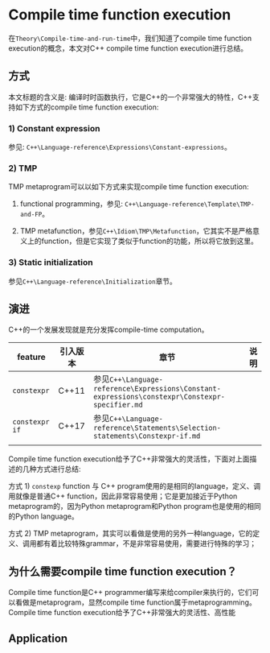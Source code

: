 # Compile time function execution

在`Theory\Compile-time-and-run-time`中，我们知道了compile time function execution的概念，本文对C++ compile time function execution进行总结。



## 方式

本文标题的含义是: 编译时时函数执行，它是C++的一个非常强大的特性，C++支持如下方式的compile time function execution: 

### 1) Constant expression

参见: `C++\Language-reference\Expressions\Constant-expressions`。

### 2) TMP 

TMP metaprogram可以以如下方式来实现compile time function execution:

1) functional programming，参见: `C++\Language-reference\Template\TMP-and-FP`。

2) TMP metafunction，参见`C++\Idiom\TMP\Metafunction`，它其实不是严格意义上的function，但是它实现了类似于function的功能，所以将它放到这里。

### 3) Static initialization

参见`C++\Language-reference\Initialization`章节。



## 演进

C++的一个发展发现就是充分发挥compile-time computation。

| feature        | 引入版本 | 章节                                                         | 说明 |
| -------------- | -------- | ------------------------------------------------------------ | ---- |
| `constexpr`    | C++11    | 参见`C++\Language-reference\Expressions\Constant-expressions\constexpr\Constexpr-specifier.md` |      |
| `constexpr if` | C++17    | 参见`C++\Language-reference\Statements\Selection-statements\Constexpr-if.md` |      |
|                |          |                                                              |      |



Compile time function execution给予了C++非常强大的灵活性，下面对上面描述的几种方式进行总结: 

方式 1) `constexp` function 与 C++ program使用的是相同的language，定义、调用就像是普通C++ function，因此非常容易使用；它是更加接近于Python metaprogram的，因为Python metaprogram和Python program也是使用的相同的Python language。

方式 2) TMP metaprogram，其实可以看做是使用的另外一种language，它的定义、调用都有着比较特殊grammar，不是非常容易使用，需要进行特殊的学习；





## 为什么需要compile time function execution？

Compile time function是C++ programmer编写来给compiler来执行的，它们可以看做是metaprogram，显然compile time function属于metaprogramming。Compile time function execution给予了C++非常强大的灵活性、高性能



## Application




